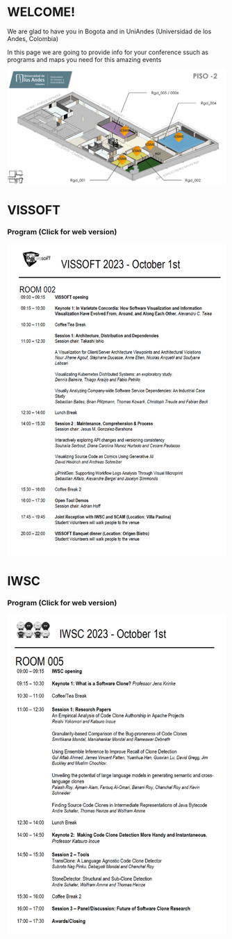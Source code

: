 # WELCOME!

 We are glad to have you in Bogota and in UniAndes (Universidad de los Andes, Colombia)

In this page we are going to provide info for your conference ssuch as programs and maps you need for this amazing events

![](./Basement2Map.png)

# VISSOFT

### Program (Click for web version)

[![](./VISSOFT_PROGRAM.png)](https://vissoft.info/2023/program.html)


# IWSC

### Program (Click for web version)

[![](./IWSC_PROGRAM.png)](https://iwsc2023.github.io/pages/program.html)